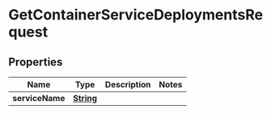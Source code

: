 

# GetContainerServiceDeploymentsRequest


## Properties

| Name | Type | Description | Notes |
|------------ | ------------- | ------------- | -------------|
|**serviceName** | [**String**](String.md) |  |  |



